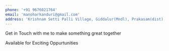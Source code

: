 ```yaml
---
phone: '+91 9676021764'
email: 'manoharkanduri@gmail.com'
address: 'Krishnam Setti Palli Village, Giddalur(Mndl), Prakasam(dist), Andhra Pradesh - 523357'
---
```


Get in Touch with me to make something great together

Available for Exciting Oppurtunities